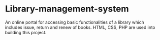 # Library-management-system

An online portal for accessing basic functionalities of a library which includes issue, return and renew of books.
HTML, CSS, PHP are used into building this project.
